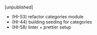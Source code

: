 [unpublished]

- (HI-53) refactor categories module
- (HI-44) building seeding for categories
- (HI-58) linter + prettier setup

